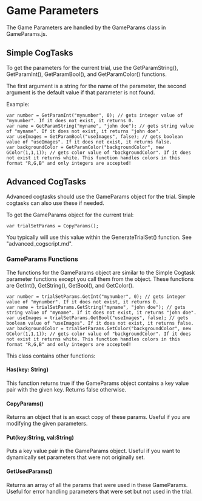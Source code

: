 # Game Parameters

The Game Parameters are handled by the GameParams class in GameParams.js.

## Simple CogTasks

To get the parameters for the current trial, use the GetParamString(), GetParamInt(), GetParamBool(), and GetParamColor() functions.

The first argument is a string for the name of the parameter, the second argument is the default value if that parameter is not found.

Example:

    var number = GetParamInt("mynumber", 0); // gets integer value of "mynumber". If it does not exist, it returns 0.
    var name = GetParamString("myname", "john doe"); // gets string value of "myname". If it does not exist, it returns "john doe".
    var useImages = GetParamBool("useImages", false); // gets boolean value of "useImages". If it does not exist, it returns false.
    var backgroundColor = GetParamColor("backgroundColor", new GColor(1,1,1)); // gets color value of "backgroundColor". If it does not exist it returns white. This function handles colors in this format "R,G,B" and only integers are accepted!

## Advanced CogTasks

Advanced cogtasks should use the GameParams object for the trial. Simple cogtasks can also use these if needed.

To get the GameParams object for the current trial:

    var trialSetParams = CopyParams();

You typically will use this value within the GenerateTrialSet() function. See "advanced_cogscript.md".

### GameParams Functions

The functions for the GameParams object are similar to the Simple Cogtask parameter functions except you call them from the object. These functions are GetInt(), GetString(), GetBool(), and GetColor().

    var number = trialSetParams.GetInt("mynumber", 0); // gets integer value of "mynumber". If it does not exist, it returns 0.
    var name = trialSetParams.GetString("myname", "john doe"); // gets string value of "myname". If it does not exist, it returns "john doe".
    var useImages = trialSetParams.GetBool("useImages", false); // gets boolean value of "useImages". If it does not exist, it returns false.
    var backgroundColor = trialSetParams.GetColor("backgroundColor", new GColor(1,1,1)); // gets color value of "backgroundColor". If it does not exist it returns white. This function handles colors in this format "R,G,B" and only integers are accepted!

This class contains other functions:

#### Has(key: String)

This function returns true if the GameParams object contains a key value pair with the given key. Returns false otherwise.

#### CopyParams()

Returns an object that is an exact copy of these params. Useful if you are modifying the given parameters.

#### Put(key:String, val:String)

Puts a key value pair in the GameParams object. Useful if you want to dynamically set parameters that were not originally set.

#### GetUsedParams()

Returns an array of all the params that were used in these GameParams. Useful for error handling parameters that were set but not used in the trial.



